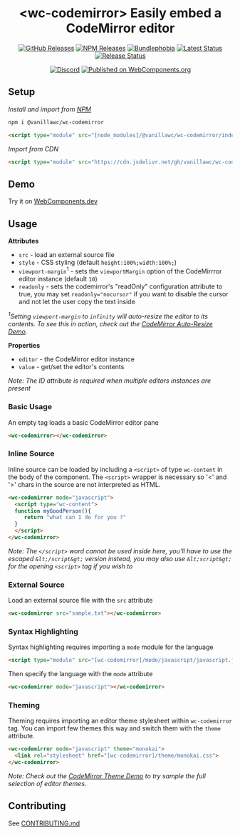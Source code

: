<h1 align="center">&lt;wc-codemirror&gt; Easily embed a CodeMirror editor</h1>

<div align="center">
  <a href="https://github.com/vanillawc/wc-codemirror/releases"><img src="https://badgen.net/github/tag/vanillawc/wc-codemirror" alt="GitHub Releases"></a>
  <a href="https://www.npmjs.com/package/@vanillawc/wc-codemirror"><img src="https://badgen.net/npm/v/@vanillawc/wc-codemirror" alt="NPM Releases"></a>
  <a href="https://bundlephobia.com/result?p=@vanillawc/wc-codemirror"><img src="https://badgen.net/bundlephobia/minzip/@vanillawc/wc-codemirror" alt="Bundlephobia"></a>
  <a href="https://github.com/vanillawc/wc-codemirror/actions"><img src="https://github.com/vanillawc/wc-codemirror/workflows/Latest/badge.svg" alt="Latest Status"></a>
  <a href="https://github.com/vanillawc/wc-codemirror/actions"><img src="https://github.com/vanillawc/wc-codemirror/workflows/Release/badge.svg" alt="Release Status"></a>

  <a href="https://discord.gg/aSWYgtybzV"><img alt="Discord" src="https://img.shields.io/discord/723296249121603604?color=%23738ADB"></a>
  <a href="https://www.webcomponents.org/element/@vanillawc/wc-codemirror"><img src="https://img.shields.io/badge/webcomponents.org-published-blue.svg" alt="Published on WebComponents.org"></a>
</div>

## Setup

*Install and import from [NPM](https://www.npmjs.com/package/@vanillawc/wc-codemirror)*

```sh
npm i @vanillawc/wc-codemirror
```

```html
<script type="module" src="[node_modules]/@vanillawc/wc-codemirror/index.js"></script>
```

*Import from CDN*
```html
<script type="module" src="https://cdn.jsdelivr.net/gh/vanillawc/wc-codemirror@1/index.js"></script>
```

## Demo

Try it on [WebComponents.dev](https://webcomponents.dev/edit/uQEePfQ92jOWOpupDzps?sv=1&pm=1)

## Usage

**Attributes**

- `src` - load an external source file
- `style` - CSS styling (default `height:100%;width:100%;`)
- `viewport-margin`<sup>1</sup> - sets the `viewportMargin` option of the CodeMirrror editor instance (default `10`)
- `readonly` - sets the codemirror's "readOnly" configuration attribute to true, you may set `readonly="nocursor"` if you want to disable the cursor and not let the user copy the text inside

*<sup>1</sup>Setting `viewport-margin` to `infinity` will auto-resize the editor to its contents. To see this in action, check out the [CodeMirror Auto-Resize Demo](https://codemirror.net/demo/resize.html).*

**Properties**

- `editor` - the CodeMirror editor instance
- `value` - get/set the editor's contents

*Note: The ID attribute is required when multiple editors instances are present*

### Basic Usage

An empty tag loads a basic CodeMirror editor pane

```html
<wc-codemirror></wc-codemirror>
```

### Inline Source

Inline source can be loaded by including a `<script>` of type `wc-content` in the body of the component. The `<script>` wrapper is necessary so '<' and '>' chars in the source are not interpreted as HTML.

```html
<wc-codemirror mode="javascript">
  <script type="wc-content">
  function myGoodPerson(){
     return "what can I do for you ?"
  }
  </script>
</wc-codemirror>
```

*Note: The `</script>` word cannot be used inside here, you'll have to use the escaped `&lt;/script&gt;` version instead, you may also use `&lt;script&gt;` for the opening `<script>` tag if you wish to*

### External Source

Load an external source file with the `src` attribute

```html
<wc-codemirror src="sample.txt"></wc-codemirror>
```

### Syntax Highlighting

Syntax highlighting requires importing a `mode` module for the language

```html
<script type="module" src="[wc-codemirror]/mode/javascript/javascript.js"></script>
```

Then specify the language with the `mode` attribute

```html
<wc-codemirror mode="javascript"></wc-codemirror>
```

### Theming

Theming requires importing an editor theme stylesheet within `wc-codemirror` tag. You can import few themes this way and switch them with the `theme` attribute.

```html
<wc-codemirror mode="javascript" theme="monokai">
  <link rel="stylesheet" href="[wc-codemirror]/theme/monokai.css">
</wc-codemirror>
```

*Note: Check out the [CodeMirror Theme Demo](https://codemirror.net/demo/theme.html) to try sample the full selection of editor themes.*

## Contributing

See [CONTRIBUTING.md](https://github.com/vanillawc/vanillawc/blob/main/CONTRIBUTING.md)
